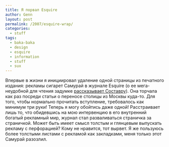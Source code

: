 ```yaml
---
title: Я порвал Esquire
author: Genn
layout: post
permalink: /2007/esquire-wrap/
categories:
  - stuff
tags:
  - baka-baka
  - design
  - esquire
  - information
  - stuff
  - sux
---
```

Впервые в жизни я инициировал удаление одной страницы из печатного издания: рекламы сигарет Самурай в журнале Esquire (о ее мега-неудобной для чтения задумке <a href="http://www.sostav.ru/news/2007/06/05/r6/" target="_blank">рассказывает Составру</a>). Она торчала как раз посреди статьи о переносе столицы из Москвы куда-то. Для того, чтобы нормально прочитать вступление, требовалось как минимум три руки! Теперь я могу обойтись даже одной! Расстраивает лишь то, что обидевшись на мою интервенцию в его внутренний богатый рекламный мир, журнал стал разваливаться страничка за страничкой. Может быть имеет смысл толстым и глянцевым выпускать рекламу с перфорацией? Кому не нравится, тот вырвет. Я же пользуюсь более толстыми листами с рекламой как закладками, меня только этот Самурай разозлил.